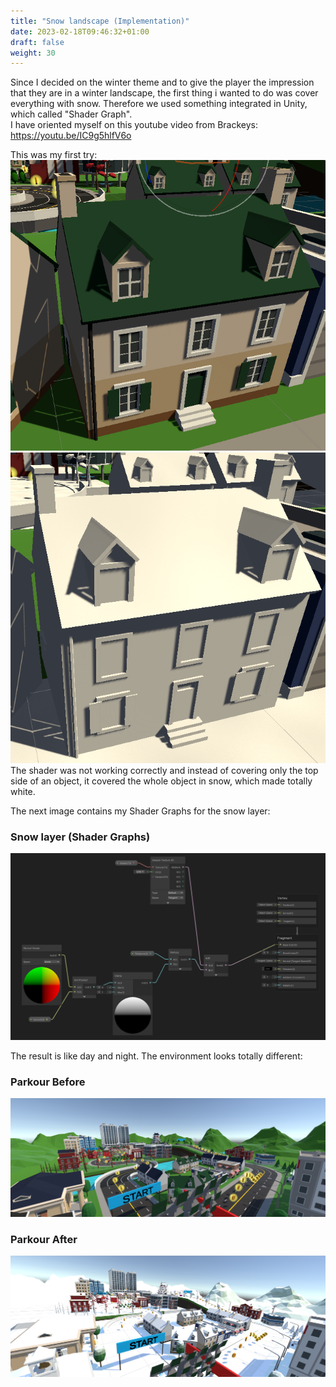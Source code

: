 ```yaml
---
title: "Snow landscape (Implementation)"
date: 2023-02-18T09:46:32+01:00
draft: false
weight: 30
---
```


Since I decided on the winter theme and to give the player the impression that they are in a winter landscape, 
the first thing i wanted to do was cover everything with snow. 
Therefore we used something integrated in Unity, which called "Shader Graph". <br>
I have oriented myself on this youtube video from Brackeys: https://youtu.be/IC9g5hlfV6o

This was my first try:
![snow layer house before](https://raw.githubusercontent.com/Lithanel/Lithanel_page/master/images/snow_layer/house_before.png)
![snow layer house after](https://raw.githubusercontent.com/Lithanel/Lithanel_page/master/images/snow_layer/house_after.png)
The shader was not working correctly and instead of covering only the top side of an object, it covered the whole object in snow, which made totally white.

The next image contains my Shader Graphs for the snow layer:

### Snow layer (Shader Graphs)

![snow layer shader graphs](https://raw.githubusercontent.com/Lithanel/Lithanel_page/master/images/snow_layer/snow_layer.png)




The result is like day and night. The environment looks totally different:

### Parkour Before

![snow layer before](https://raw.githubusercontent.com/Lithanel/Lithanel_page/master/images/snow_layer/before.png)

### Parkour After

![snow layer after](https://raw.githubusercontent.com/Lithanel/Lithanel_page/master/images/snow_layer/after.png)